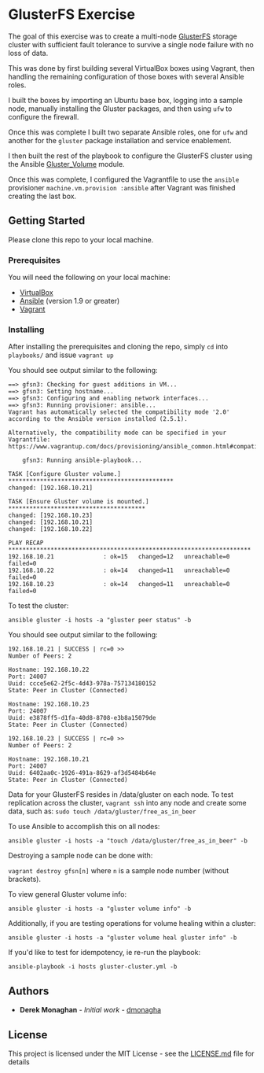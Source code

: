 # GlusterFS Exercise

The goal of this exercise was to create a multi-node [GlusterFS](https://docs.gluster.org/en/latest/) storage cluster with sufficient fault tolerance to survive a single node failure with no loss of data.

This was done by first building several VirtualBox boxes using Vagrant, then handling the remaining configuration of those boxes with several Ansible roles.

I built the boxes by importing an Ubuntu base box, logging into a sample node, manually installing the Gluster packages, and then using `ufw` to configure the firewall. 

Once this was complete I built two separate Ansible roles, one for `ufw` and another for the `gluster` package installation and service enablement.

I then built the rest of the playbook to configure the GlusterFS cluster using the Ansible [Gluster_Volume](http://docs.ansible.com/ansible/latest/modules/gluster_volume_module.html) module.

Once this was complete, I configured the Vagrantfile to use the `ansible` provisioner `machine.vm.provision :ansible` after Vagrant was finished creating the last box.

## Getting Started

Please clone this repo to your local machine.

### Prerequisites

You will need the following on your local machine:
* [VirtualBox](https://www.virtualbox.org)
* [Ansible](https://www.ansible.com) (version 1.9 or greater)
* [Vagrant](https://vagrantup.com)


### Installing

After installing the prerequisites and cloning the repo, simply `cd` into `playbooks/` and issue `vagrant up` 

You should see output similar to the following:

```
==> gfsn3: Checking for guest additions in VM...
==> gfsn3: Setting hostname...
==> gfsn3: Configuring and enabling network interfaces...
==> gfsn3: Running provisioner: ansible...
Vagrant has automatically selected the compatibility mode '2.0'
according to the Ansible version installed (2.5.1).

Alternatively, the compatibility mode can be specified in your Vagrantfile:
https://www.vagrantup.com/docs/provisioning/ansible_common.html#compatibility_mode

    gfsn3: Running ansible-playbook...

TASK [Configure Gluster volume.] ***********************************************
changed: [192.168.10.21]

TASK [Ensure Gluster volume is mounted.] ***************************************
changed: [192.168.10.23]
changed: [192.168.10.21]
changed: [192.168.10.22]

PLAY RECAP *********************************************************************
192.168.10.21              : ok=15   changed=12   unreachable=0    failed=0
192.168.10.22              : ok=14   changed=11   unreachable=0    failed=0
192.168.10.23              : ok=14   changed=11   unreachable=0    failed=0
```
To test the cluster:

`ansible gluster -i hosts -a "gluster peer status" -b`

You should see output similar to the following:

```
192.168.10.21 | SUCCESS | rc=0 >>
Number of Peers: 2

Hostname: 192.168.10.22
Port: 24007
Uuid: ccce5e62-2f5c-4d43-978a-757134180152
State: Peer in Cluster (Connected)

Hostname: 192.168.10.23
Port: 24007
Uuid: e3878ff5-d1fa-40d8-8708-e3b8a15079de
State: Peer in Cluster (Connected)

192.168.10.23 | SUCCESS | rc=0 >>
Number of Peers: 2

Hostname: 192.168.10.21
Port: 24007
Uuid: 6402aa0c-1926-491a-8629-af3d5484b64e
State: Peer in Cluster (Connected)
```

Data for your GlusterFS resides in /data/gluster on each node. 
To test replication across the cluster, `vagrant ssh` into any node and create some data, such as: 
 `sudo touch /data/gluster/free_as_in_beer`
 
 To use Ansible to accomplish this on all nodes:

 `ansible gluster -i hosts -a "touch /data/gluster/free_as_in_beer" -b`

 Destroying a sample node can be done with:

`vagrant destroy gfsn[n]` where `n` is a sample node number (without brackets).

To view general Gluster volume info:

`ansible gluster -i hosts -a "gluster volume info" -b`

Additionally, if you are testing operations for volume healing within a cluster:

`ansible gluster -i hosts -a "gluster volume heal gluster info" -b`

If you'd like to test for idempotency, ie re-run the playbook:

`ansible-playbook -i hosts gluster-cluster.yml -b`

## Authors

* **Derek Monaghan** - *Initial work* - [dmonagha](https://github.com/dmonagha)

## License

This project is licensed under the MIT License - see the [LICENSE.md](LICENSE.md) file for details